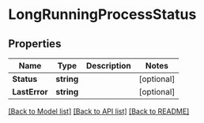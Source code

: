 # LongRunningProcessStatus

## Properties

Name | Type | Description | Notes
------------ | ------------- | ------------- | -------------
**Status** | **string** |  | [optional] 
**LastError** | **string** |  | [optional] 

[[Back to Model list]](../README.md#documentation-for-models) [[Back to API list]](../README.md#documentation-for-api-endpoints) [[Back to README]](../README.md)


